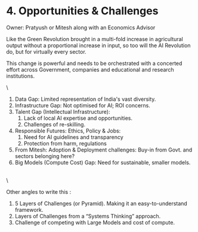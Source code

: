 # 4. Opportunities & Challenges

Owner: Pratyush or Mitesh along with an Economics Advisor



Like the Green Revolution brought in a multi-fold increase in agricultural output without a proportional increase in input, so too will the AI Revolution do, but for virtually every sector.

This change is powerful and needs to be orchestrated with a concerted effort across Government, companies and educational and research institutions.

\


1. Data Gap: Limited representation of India's vast diversity.
2. Infrastructure Gap: Not optimised for AI; ROI concerns.
3. Talent Gap (Intellectual Infrastructure):&#x20;
   1. Lack of local AI expertise and opportunities.
   2. Challenges of re-skilling.&#x20;
4. Responsible Futures: Ethics, Policy & Jobs:&#x20;
   1. Need for AI guidelines and transparency
   2. Protection from harm, regulations
5. From Mitesh: Adoption & Deployment challenges: Buy-in from Govt. and sectors belonging here?
6. Big Models (Compute Cost) Gap: Need for sustainable, smaller models.

\
\


Other angles to write this :&#x20;

1. 5 Layers of Challenges (or Pyramid). Making it an easy-to-understand framework.
2. Layers of Challenges from a “Systems Thinking” approach.
3. Challenge of competing with Large Models and cost of compute.
